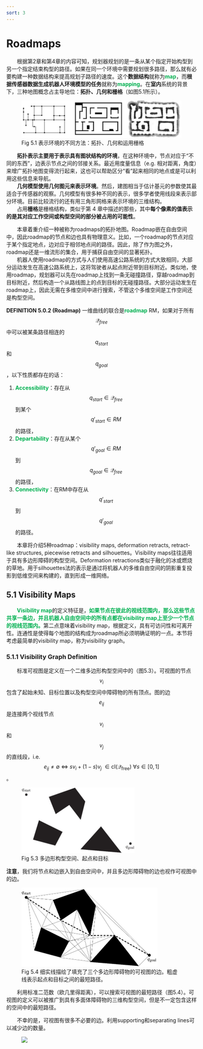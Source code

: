 ```yaml
---
sort: 3
---
```


# Roadmaps

&emsp;&emsp;根据第2章和第4章的内容可知，规划器规划的是一条从某个指定开始构型到另一个指定结束构型的路径。如果在同一个环境中需要规划很多路径，那么就有必要构建一种数据结构来提高规划子路径的速度。这个**数据结构**就称为<b><font color="#00B050">map</font></b>，而**根据传感器数据生成机器人环境模型的任务**就称为<b><font color="#00B050">mapping</font></b>。在**室内**系统的背景下，三种地图概念占主导地位：**拓扑、几何和栅格**（如图5.1所示）。

<figure>
    <img src="./images/fig5_1.JPG" width=500px>
    <figcaption>
        Fig 5.1 表示环境的不同方法：拓扑、几何和运用栅格
    </figcaption>
</figure>

&emsp;&emsp;**拓扑表示主要用于表示具有图状结构的环境**，在这种环境中，节点对应于“不同的东西”，边表示节点之间的邻接关系。最近用度量信息（e.g. 相对距离，角度）来增广拓扑地图变得流行起来，这也可以帮助区分“看”起来相同的地点或是可以利用这些信息来导航。  
&emsp;&emsp;**几何模型使用几何图元来表示环境**。然后，建图相当于估计基元的参数使其最适合于传感器的观察。几何模型有很多种不同的表示，很多学者使用线段来表示部分环境。目前比较流行的还有用三角形网格来表示环境的三维结构。  
&emsp;&emsp;占用**栅格**是栅格结构，类似于第 4 章中描述的那些，其中**每个像素的值表示的是其对应工作空间或构型空间的部分被占用的可能性**。

&emsp;&emsp;本章着重介绍一种被称为roadmaps的拓扑地图。Roadmap嵌在自由空间中，因此roadmap的节点和边也具有物理意义。比如，一个roadmap的节点对应于某个指定地点，边对应于相邻地点间的路径。因此，除了作为图之外，roadmap还是一维流形的集合，用于捕获自由空间的显著拓扑。  
&emsp;&emsp;机器人使用roadmap的方式与人们使用高速公路系统的方式大致相同，大部分运动发生在高速公路系统上，这将驾驶者从起点附近带到目标附近。类似地，使用roadmap，规划器可以先在roadmap上找到一条无碰撞路径，穿越roadmap到目标附近，然后构造一个从路线图上的点到目标的无碰撞路径。大部分运动发生在roadmap上，因此无需在多维空间中进行搜索，不管这个多维空间是工作空间还是构型空间。

**DEFINITION 5.0.2 (Roadmap)** 一维曲线的联合是<b><font color="#00B050">roadmap</font></b> RM，如果对于所有$$\mathcal{Q}_{free}$$中可以被某条路径相连的$$q_{start}$$和$$q_{goal}$$，以下性质都存在的话：  
1. <b><font color="#00B050">Accessibility</font></b>：存在从$$q_{start} \in \mathcal{Q}_{free}$$到某个$$q'_{start} \in RM$$的路径，
2. <b><font color="#00B050">Departability</font></b>：存在从某个$$q'_{goal} \in RM$$到$$q_{goal} \in \mathcal{Q}_{free}$$的路径，
3. <b><font color="#00B050">Connectivity</font></b>：在RM中存在从$$q'_{start}$$到$$q'_{goal}$$的路径。

&emsp;&emsp;本章将介绍5种roadmap：visibility maps, deformation retracts, retract-like structures, piecewise retracts and silhouettes。Visibility maps往往适用于具有多边形障碍的构型空间。Deformation retractions类似于融化的冰或燃烧的草地。用于silhouettes法的表示是通过将机器人的多维自由空间的阴影重复投影到低维空间来构建的，直到形成一维网络。

## 5.1 Visibility Maps

&emsp;&emsp;<b><font color="#00B050">Visibility map</font></b>的定义特征是，<b><font color="#00B050">如果节点在彼此的视线范围内，那么这些节点共享一条边，并且机器人自由空间中的所有点都在visibility map上至少一个节点的视线范围内。</font></b>第二点意味着visibility map，根据定义，具有可访问性和可离开性。连通性是使得每个地图的结构成为roadmap所必须明确证明的一点。本节将考虑最简单的visibility map，称为visibility graph。

### 5.1.1 Visibility Graph Definition

&emsp;&emsp;标准可视图是定义在一个二维多边形构型空间中的（图5.3）。可视图的节点$$v_i$$包含了起始未知、目标位置以及构型空间中障碍物的所有顶点。图的边$$e_{ij}$$是连接两个视线节点$$v_i$$和$$v_j$$的直线段，i.e. $$e_{ij} \neq \emptyset \ \Longleftrightarrow \ s v_i + (1-s)v_j \ \in \text{cl}(\mathcal{Q}_{\text{free}}) \ \forall s \in [0, 1]$$。

<figure>
    <img src="./images/fig5_3.JPG" width=300px>
    <figcaption>
        Fig 5.3 多边形构型空间、起点和目标
    </figcaption>
</figure>

**注意**，我们将节点和边嵌入到自由空间中，并且多边形障碍物的边也视作可视图中的边。

<figure>
    <img src="./images/5-4.JPG" width=360px>
    <figcaption>
        Fig 5.4 细实线描绘了填充了三个多边形障碍物的可视图的边。粗虚线表示起点和目标之间的最短路径。
    </figcaption>
</figure>

&emsp;&emsp;利用标准二范数（欧几里得距离），可以搜索可视图的最短路径（图5.4）。可视图的定义可以被推广到具有多面体障碍物的三维构型空间，但是不一定包含这样的空间中的最短路径。

&emsp;&emsp;不幸的是，可视图有很多不必要的边。利用supporting和separating lines可以减少边的数量。




<!-- page 128 -->
<!-- 蓝 -->
<font color="#3399ff"></font>
<!-- 绿 --><!-- #33cc00 -->
<b><font color="#00B050"></font></b>
<!-- 橙 -->
<font color="#FF4500"></font>
<figure>
    <img src="./images/.JPG" width=px>
</figure>